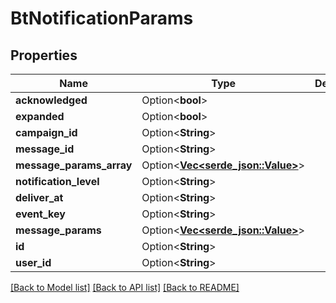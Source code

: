 # BtNotificationParams

## Properties

Name | Type | Description | Notes
------------ | ------------- | ------------- | -------------
**acknowledged** | Option<**bool**> |  | [optional]
**expanded** | Option<**bool**> |  | [optional]
**campaign_id** | Option<**String**> |  | [optional]
**message_id** | Option<**String**> |  | [optional]
**message_params_array** | Option<[**Vec<serde_json::Value>**](serde_json::Value.md)> |  | [optional]
**notification_level** | Option<**String**> |  | [optional]
**deliver_at** | Option<**String**> |  | [optional]
**event_key** | Option<**String**> |  | [optional]
**message_params** | Option<[**Vec<serde_json::Value>**](serde_json::Value.md)> |  | [optional]
**id** | Option<**String**> |  | [optional]
**user_id** | Option<**String**> |  | [optional]

[[Back to Model list]](../README.md#documentation-for-models) [[Back to API list]](../README.md#documentation-for-api-endpoints) [[Back to README]](../README.md)


